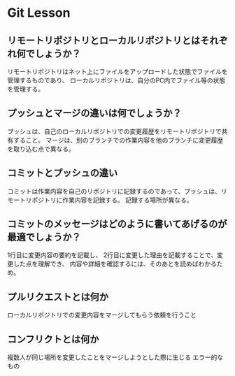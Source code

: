 # Git Lesson

## リモートリポジトリとローカルリポジトリとはそれぞれ何でしょうか？

リモートリポジトリはネット上にファイルをアップロードした状態でファイルを管理するものであり、
ローカルリポジトリは、自分のPC内でファイル等の状態を管理する。

## プッシュとマージの違いは何でしょうか？

プッシュは、自己のローカルリポジトリでの変更履歴をリモートリポジトリで共有すること。
マージは、別のブランチでの作業内容を他のブランチに変更履歴を取り込む点で異なる。

## コミットとプッシュの違い

コミットは作業内容を自己のリポジトリに記録するのであって、プッシュは、リモートリポジトリに作業内容を記録する。
記録する場所が異なる。

## コミットのメッセージはどのように書いてあげるのが最適でしょうか？

1行目に変更内容の要約を記載し、
2行目に変更した理由を記載することで、変更した点を理解でき、
内容や詳細を確認するには、そのあとを読めばわかるため。

## プルリクエストとは何か

ローカルリポジトリでの変更内容をマージしてもらう依頼を行うこと

## コンフリクトとは何か

複数人が同じ場所を変更したことをマージしようとした際に生じる
エラー的なもの